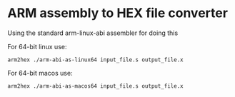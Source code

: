 # ARM assembly to HEX file converter

Using the standard arm-linux-abi assembler for doing this

For 64-bit linux use:

    arm2hex ./arm-abi-as-linux64 input_file.s output_file.x

For 64-bit macos use:

    arm2hex ./arm-abi-as-macos64 input_file.s output_file.x
